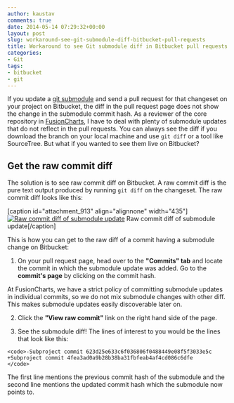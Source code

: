 ```yaml
---
author: kaustav
comments: true
date: 2014-05-14 07:29:32+00:00
layout: post
slug: workaround-see-git-submodule-diff-bitbucket-pull-requests
title: Workaround to see Git submodule diff in Bitbucket pull requests
categories:
- Git
tags:
- bitbucket
- git
---
```


If you update a [git submodule](http://git-scm.com/book/en/Git-Tools-Submodules) and send a pull request for that changeset on your project on Bitbucket, the diff in the pull request page does not show the change in the submodule commit hash. As a reviewer of the core repository in [FusionCharts](http://www.fusioncharts.com), I have to deal with plenty of submodule updates that do not reflect in the pull requests. You can always see the diff if you download the branch on your local machine and use `git diff` or a tool like SourceTree. But what if you wanted to see them live on Bitbucket? <!-- more -->



## Get the raw commit diff



The solution is to see raw commit diff on Bitbucket. A raw commit diff is the pure text output produced by running `git diff` on the changeset. The raw commit diff looks like this:

[caption id="attachment_913" align="alignnone" width="435"][![Raw commit diff of submodule update](https://kaustavdm.in/wp-content/uploads/2014/05/Screenshot-2014-05-14-12.34.151.png)](https://kaustavdm.in/wp-content/uploads/2014/05/Screenshot-2014-05-14-12.34.151.png) Raw commit diff of submodule update[/caption]

This is how you can get to the raw diff of a commit having a submodule change on Bitbucket:





  1. On your pull request page, head over to the **"Commits" tab** and locate the commit in which the submodule update was added. Go to the **commit's page** by clicking on the commit hash.

At FusionCharts, we have a strict policy of committing submodule updates in individual commits, so we do not mix submodule changes with other diff. This makes submodule updates easily discoverable later on.


  2. Click the **"View raw commit"** link on the right hand side of the page.


  3. See the submodule diff! The lines of interest to you would be the lines that look like this:




    
    <code>-Subproject commit 623d25e633c6f036806f0488449e08f5f3033e5c
    +Subproject commit 4fea3ad0a9b28b38ba31fbfeab4af4cd086c6dfe
    </code>





The first line mentions the previous commit hash of the submodule and the second line mentions the updated commit hash which the submodule now points to.


